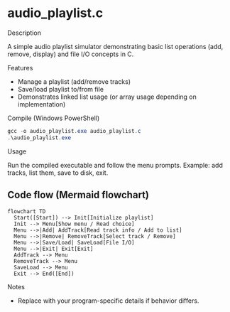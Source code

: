 # audio_playlist.c

Description

A simple audio playlist simulator demonstrating basic list operations (add, remove, display) and file I/O concepts in C.

Features

- Manage a playlist (add/remove tracks)
- Save/load playlist to/from file
- Demonstrates linked list usage (or array usage depending on implementation)

Compile (Windows PowerShell)

```powershell
gcc -o audio_playlist.exe audio_playlist.c
.\audio_playlist.exe
```

Usage

Run the compiled executable and follow the menu prompts. Example: add tracks, list them, save to disk, exit.

## Code flow (Mermaid flowchart)

```mermaid
flowchart TD
  Start([Start]) --> Init[Initialize playlist]
  Init --> Menu[Show menu / Read choice]
  Menu -->|Add| AddTrack[Read track info / Add to list]
  Menu -->|Remove| RemoveTrack[Select track / Remove]
  Menu -->|Save/Load| SaveLoad[File I/O]
  Menu -->|Exit| Exit[Exit]
  AddTrack --> Menu
  RemoveTrack --> Menu
  SaveLoad --> Menu
  Exit --> End([End])
```

Notes

- Replace with your program-specific details if behavior differs.
